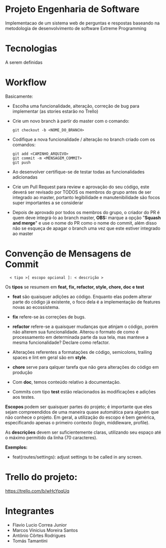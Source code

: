 # Projeto Engenharia de Software

Implementacao de um sistema web de perguntas e respostas baseando na metodologia de desenvolvimento de software Extreme Programming

# Tecnologias

A serem definidas

# Workflow

Basicamente:

- Escolha uma funcionalidade, alteração, correção de bug para implementar (as stories estarão no Trello)

- Crie um novo branch à partir do master com o comando:

      git checkout -b <NOME_DO_BRANCH>

- Codifique a nova funcionalidade / alteração no branch criado com os comandos:

      git add <CAMINHO_ARQUIVO>
      git commit -m <MENSAGEM_COMMIT>
      git push

- Ao desenvolver certifique-se de testar todas as funcionalidades adicionadas

- Crie um Pull Request para review e aprovação do seu código, este deverá ser revisado por TODOS os membros do grupo antes de ser integrado ao master, portanto legibilidade e manutenibilidade são focos super importantes a se considerar

- Depois de aprovado por todos os membros do grupo, o criador do PR é quem deve integrá-lo ao branch master, <b>OBS:</b> marque a opção "<b>Squash and merge</b>" e use o nome do PR como o nome do commit, além disso não se esqueça de apagar o branch uma vez que este estiver integrado ao master

# Convenção de Mensagens de Commit

      < tipo >[ escopo opcional ]: < descrição >

Os <b>tipos</b> se resumem em <b> feat, fix, refactor, style, chore, doc e test </b>

- <b> feat</b> são quaisquer adições ao código. Enquanto elas podem alterar parte do código já existente, o foco dela é a implementação de features novas ao ecossistema.

- <b> fix</b> refere-se às correções de bugs.

- <b> refactor</b> refere-se a quaisquer mudanças que atinjam o código, porém não alterem sua funcionalidade. Alterou o formato de como é processamento em determinada parte da sua tela, mas manteve a mesma funcionalidade? Declare como refactor.

- Alterações referentes a formatações de código, semicolons, trailing spaces e lint em geral são em <b>style</b>.

- <b>chore</b> serve para qalquer tarefa que não gera alterações do código em produção

- Com <b>doc</b>, temos conteúdo relativo à documentação.

- Commits com tipo <b>test</b> estão relacionados às modificações e adições aos testes.

<b> Escopos </b> podem ser quaisquer partes do projeto; é importante que eles sejam compreendidos de uma maneira quase automática para alguém que não conhece o projeto. Em geral, a utilização do escopo é bem genérica, especificando apenas o primeiro contexto (login, middleware, profile).

As <b>descrições</b> devem ser suficientemente claras, utilizando seu espaço até o máximo permitido da linha (70 caracteres).

<b>Exemplos: </b>

- feat(routes/settings): adjust settings to be called in any screen.

# Trello do projeto:

https://trello.com/b/wHcYpqUq

# Integrantes

- Flavio Lucio Correa Junior
- Marcos Vinicius Moreira Santos
- Antônio Côrtes Rodrigues
- Tomás Tamantini
